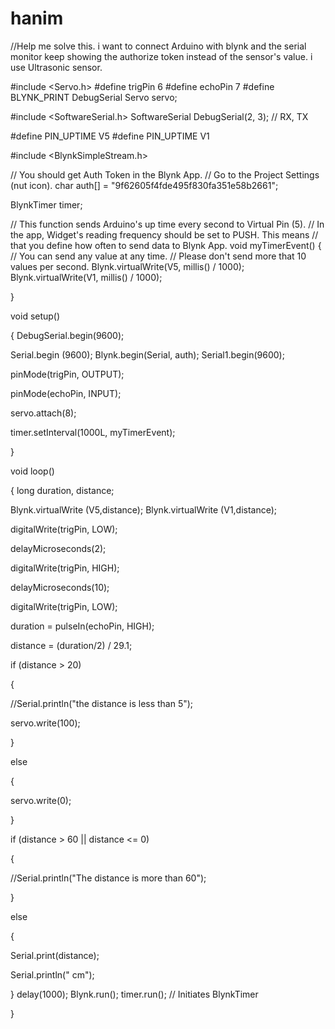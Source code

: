 # hanim
//Help me solve this. i want to connect Arduino with blynk and the serial monitor keep showing the authorize token instead of the sensor's value. i use Ultrasonic sensor.

#include <Servo.h>
#define trigPin 6
#define echoPin 7
#define BLYNK_PRINT DebugSerial
Servo servo;

#include <SoftwareSerial.h>
SoftwareSerial DebugSerial(2, 3); // RX, TX

#define PIN_UPTIME V5
#define PIN_UPTIME V1

#include <BlynkSimpleStream.h>

// You should get Auth Token in the Blynk App.
// Go to the Project Settings (nut icon).
char auth[] = "9f62605f4fde495f830fa351e58b2661";

BlynkTimer timer;

// This function sends Arduino's up time every second to Virtual Pin (5).
// In the app, Widget's reading frequency should be set to PUSH. This means
// that you define how often to send data to Blynk App.
void myTimerEvent()
{
  // You can send any value at any time.
  // Please don't send more that 10 values per second.
  Blynk.virtualWrite(V5, millis() / 1000);
    Blynk.virtualWrite(V1, millis() / 1000);

}

void setup()

{
  DebugSerial.begin(9600);

Serial.begin (9600);
  Blynk.begin(Serial,  auth);
  Serial1.begin(9600);

pinMode(trigPin, OUTPUT);

pinMode(echoPin, INPUT);

servo.attach(8);

timer.setInterval(1000L, myTimerEvent);


}

void loop()

{
long duration, distance;

Blynk.virtualWrite (V5,distance);
Blynk.virtualWrite (V1,distance);


digitalWrite(trigPin, LOW);

delayMicroseconds(2);

digitalWrite(trigPin, HIGH);

delayMicroseconds(10);

digitalWrite(trigPin, LOW);

duration = pulseIn(echoPin, HIGH);

distance = (duration/2) / 29.1;

if (distance > 20)

{

//Serial.println("the distance is less than 5");

servo.write(100);

}

else

{

servo.write(0);

}

if (distance > 60 || distance <= 0)

{

//Serial.println("The distance is more than 60");

}

else

{

Serial.print(distance);

Serial.println(" cm");

}
delay(1000);
  Blynk.run();
  timer.run(); // Initiates BlynkTimer

}
